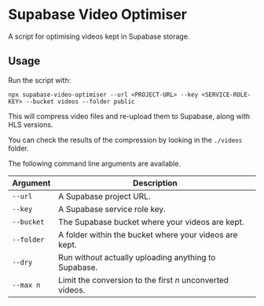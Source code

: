 # Supabase Video Optimiser

A script for optimising videos kept in Supabase storage.

## Usage

Run the script with:

```text
npx supabase-video-optimiser --url <PROJECT-URL> --key <SERVICE-ROLE-KEY> --bucket videos --folder public
```

This will compress video files and re-upload them to Supabase, along with HLS
versions.

You can check the results of the compression by looking in the `./videos` folder.

The following command line arguments are available.

| Argument   | Description                                               |
|------------|-----------------------------------------------------------|
| `--url`    | A Supabase project URL.                                   |
| `--key`    | A Supabase service role key.                              |
| `--bucket` | The Supabase bucket where your videos are kept.           |
| `--folder` | A folder within the bucket where your videos are kept.    |
| `--dry`    | Run without actually uploading anything to Supabase.      |
| `--max n`  | Limit the conversion to the first *n* unconverted videos. |
